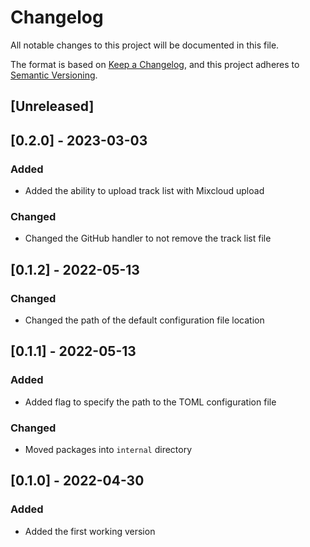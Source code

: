 # Changelog

All notable changes to this project will be documented in this file.

The format is based on [Keep a Changelog][keep-a-changelog], and this project
adheres to [Semantic Versioning][semver].

[keep-a-changelog]: https://keepachangelog.com/en/1.0.0/
[semver]: https://semver.org/spec/v2.0.0.html

## [Unreleased]

## [0.2.0] - 2023-03-03

### Added

- Added the ability to upload track list with Mixcloud upload

### Changed

- Changed the GitHub handler to not remove the track list file

## [0.1.2] - 2022-05-13

### Changed

- Changed the path of the default configuration file location

## [0.1.1] - 2022-05-13

### Added

- Added flag to specify the path to the TOML configuration file

### Changed

- Moved packages into `internal` directory

## [0.1.0] - 2022-04-30

### Added

- Added the first working version
